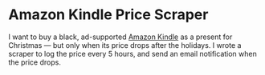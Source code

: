 # Amazon Kindle Price Scraper

I want to buy a black, ad-supported [Amazon Kindle](https://www.amazon.com/Kindle-Now-with-Built-in-Front-Light/dp/B07978J597/) as a present for Christmas — but only when its price drops after the holidays. I wrote a scraper to log the price every 5 hours, and send an email notification when the price drops.